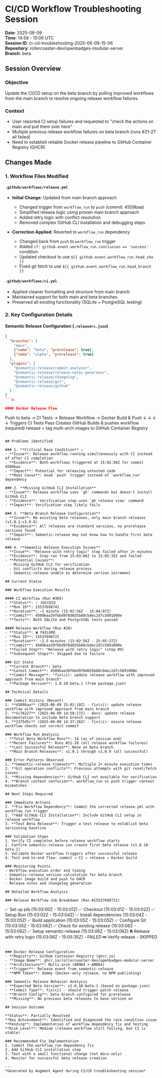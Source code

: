 # CI/CD Workflow Troubleshooting Session

**Date**: 2025-06-09  
**Time**: 14:59 - 15:06 UTC  
**Session ID**: ci-cd-troubleshooting-2025-06-09-15-06  
**Repository**: rollercoaster-dev/openbadges-modular-server  
**Branch**: beta  

## Session Overview

### Objective
Update the CI/CD setup on the beta branch by pulling improved workflows from the main branch to resolve ongoing release workflow failures.

### Context
- User reported CI setup failures and requested to "check the actions on main and pull them over here"
- Multiple previous release workflow failures on beta branch (runs #21-27 all failed)
- Need to establish reliable Docker release pipeline to GitHub Container Registry (GHCR)

## Changes Made

### 1. Workflow Files Modified

#### `.github/workflows/release.yml`
- **Initial Change**: Updated from main branch approach
  - Changed trigger from `workflow_run` to `push` (commit: 4509baa)
  - Simplified release logic using proven main branch approach
  - Added retry logic with conflict resolution
  - Removed complex GitHub CLI installation and debugging steps

- **Correction Applied**: Reverted to `workflow_run` dependency
  - Changed back from `push` to `workflow_run` trigger
  - Added `if: github.event.workflow_run.conclusion == 'success'` condition
  - Updated checkout to use `${{ github.event.workflow_run.head_sha }}`
  - Fixed git fetch to use `${{ github.event.workflow_run.head_branch }}`

#### `.github/workflows/ci.yml`
- Applied cleaner formatting and structure from main branch
- Maintained support for both main and beta branches
- Preserved all existing functionality (SQLite + PostgreSQL testing)

### 2. Key Configuration Details

#### Semantic Release Configuration (`.releaserc.json`)
```json
{
  "branches": [
    "main",
    {"name": "beta", "prerelease": true},
    {"name": "alpha", "prerelease": true}
  ],
  "plugins": [
    "@semantic-release/commit-analyzer",
    "@semantic-release/release-notes-generator", 
    "@semantic-release/changelog",
    "@semantic-release/git",
    "@semantic-release/github"
  ]
}
```x

#### Docker Release Flow
```
Push to beta → CI Tests → Release Workflow → Docker Build & Push
     ↓             ↓              ↓                    ↓
  Triggers CI   Tests Pass   Creates GitHub      Builds & pushes
   workflow     (required)    release + tag      multi-arch images
                                                 to GitHub Container
                                                      Registry
```

## Problems Identified

### 1. **Critical Race Condition** ⚠️
- **Issue**: Release workflow running simultaneously with CI instead of after CI completion
- **Evidence**: Both workflows triggered at 15:02:56Z for commit 4509baa
- **Impact**: Potential for releasing untested code
- **Root Cause**: Used `push` trigger instead of `workflow_run` dependency

### 2. **Missing GitHub CLI Installation**
- **Issue**: Release workflow uses `gh` commands but doesn't install GitHub CLI
- **Evidence**: Verification step uses `gh release view` command
- **Impact**: Verification step likely fails

### 3. **Beta Branch Release Configuration**
- **Issue**: No existing beta releases, only main branch releases (v1.0.1-v1.0.9)
- **Evidence**: All releases are standard versions, no prerelease versions found
- **Impact**: Semantic-release may not know how to handle first beta release

### 4. **Semantic Release Execution Issues**
- **Issue**: "Release with retry logic" step failed after 2+ minutes
- **Evidence**: Step ran from 15:03:06Z to 15:05:35Z and failed
- **Potential Causes**:
  - Missing GitHub CLI for verification
  - Git conflicts during release process
  - Semantic-release unable to determine version increment

## Current Status

### Workflow Execution Results

#### CI Workflow (Run #305)
- **Status**: ✅ SUCCESS
- **Run ID**: 15537698742
- **Duration**: ~1 minute (15:02:56Z - 15:04:07Z)
- **Commit**: 4509baa39fbbd978d655b88cb4ec2d7c5091090e
- **Tests**: Both SQLite and PostgreSQL tests passed

#### Release Workflow (Run #28)
- **Status**: ❌ FAILURE  
- **Run ID**: 15537698721
- **Duration**: ~2.5 minutes (15:02:56Z - 15:05:37Z)
- **Commit**: 4509baa39fbbd978d655b88cb4ec2d7c5091090e
- **Failed Step**: "Release with retry logic" (step #9)
- **Subsequent Steps**: Skipped due to failure

### Git State
- **Current Branch**: beta
- **Latest Commit**: 4509baa39fbbd978d655b88cb4ec2d7c5091090e
- **Commit Message**: "fix(ci): update release workflow with improved approach from main branch"
- **Package Version**: 1.0.10-beta.1 (from package.json)

## Technical Details

### Commit History (Recent)
1. **4509baa** (2025-06-09 15:02:10Z) - fix(ci): update release workflow with improved approach from main branch
2. **5c76227** (2025-06-09 14:58:17Z) - docs: update release documentation to include beta branch support  
3. **2375d5c** (2025-06-09 14:37:26Z) - fix(ci): ensure release workflow checks out correct commit

### Workflow Run Analysis
- **Total Beta Workflow Runs**: 14 (as of session end)
- **Recent Failures**: Runs #21-28 (all release workflow failures)
- **Last Successful Release**: None on beta branch
- **Main Branch Releases**: v1.0.1 through v1.0.9 (all successful)

### Error Patterns Observed
1. **Semantic-release timeouts**: Multiple 2+ minute execution times
2. **Git operation conflicts**: Previous attempts with git reset/fetch issues
3. **Missing dependencies**: GitHub CLI not available for verification
4. **Branch context confusion**: workflow_run vs push trigger context mismatches

## Next Steps Required

### Immediate Actions
1. **Fix Workflow Dependency**: Commit the corrected release.yml with workflow_run trigger
2. **Add GitHub CLI Installation**: Include GitHub CLI setup in release workflow
3. **Test Beta Release**: Trigger a test release to establish beta versioning baseline

### Validation Steps
1. Verify CI completes before release workflow starts
2. Confirm semantic-release can create first beta release (v1.0.10-beta.1)
3. Validate Docker workflow triggers after successful release
4. Test end-to-end flow: commit → CI → release → Docker build

### Monitoring Points
- Workflow execution order and timing
- Semantic-release version calculation for beta branch
- Docker image build and push to GHCR
- Release notes and changelog generation

## Detailed Workflow Analysis

### Release Workflow Job Breakdown (Run #15537698721)
```
✅ Set up job (15:03:00Z - 15:03:01Z)
✅ Checkout (15:03:01Z - 15:03:02Z)
✅ Setup Bun (15:03:02Z - 15:03:04Z)
✅ Install dependencies (15:03:04Z - 15:03:05Z)
✅ Build application (15:03:05Z - 15:03:05Z)
✅ Configure Git (15:03:05Z - 15:03:06Z)
✅ Check for existing release (15:03:06Z - 15:03:06Z)
✅ Setup semantic-release (15:03:06Z - 15:03:06Z)
❌ Release with retry logic (15:03:06Z - 15:05:35Z) - FAILED
⏭️ Verify release - SKIPPED
```

### Docker Release Configuration
- **Registry**: GitHub Container Registry (ghcr.io)
- **Image Name**: ghcr.io/rollercoaster-dev/openbadges-modular-server
- **Architecture**: Multi-arch (ARM64 + AMD64)
- **Trigger**: Release event from semantic-release
- **NPM Token**: dummy (Docker-only release, no NPM publishing)

### Semantic Release Behavior Analysis
- **Expected Beta Version**: v1.0.10-beta.1 (based on package.json)
- **Commit Type**: fix(ci) - should trigger patch release
- **Branch Config**: beta branch configured for prerelease
- **Missing**: No previous beta releases to base version on

## Session Outcome

**Status**: Partially Resolved
**Key Achievement**: Identified and diagnosed the race condition issue
**Pending**: Implementation of workflow dependency fix and testing
**Risk Level**: Medium (release workflow still failing, but CI is stable)

### Recommended Fix Implementation
1. Commit the workflow_run dependency fix
2. Add GitHub CLI installation step
3. Test with a small functional change (not docs-only)
4. Monitor for successful beta release creation

---
*Generated by Augment Agent during CI/CD troubleshooting session*
